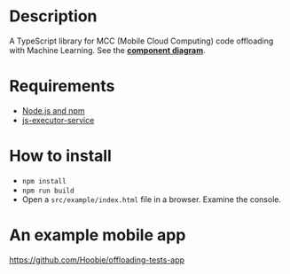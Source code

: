 # Description
A TypeScript library for MCC (Mobile Cloud Computing) code offloading with Machine Learning. See the [**component diagram**](components.pdf).


# Requirements
* [Node.js and npm](https://nodejs.org/en/download/)
* [js-executor-service](https://github.com/Hoobie/js-executor-service)

# How to install
* `npm install`
* `npm run build`
* Open a `src/example/index.html` file in a browser. Examine the console.

# An example mobile app
https://github.com/Hoobie/offloading-tests-app
